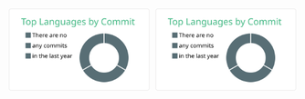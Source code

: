 <img src="https://raw.githubusercontent.com/yuta17/yuta17/master/profile-summary-card-output/vue/2-most-commit-language.svg" align="left" width="49%">
<img src="https://raw.githubusercontent.com/yuta17/yuta17/master/profile-summary-card-output/vue/2-most-commit-language.svg" align="right" width="49%">
